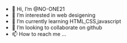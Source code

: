 - 👋 Hi, I’m @NO-ONE21
- 👀 I’m interested in web desigening
- 🌱 I’m currently learning HTML,CSS,javascript
- 💞️ I’m looking to collaborate on  github
- 📫 How to reach me ...

<!---
NO-ONE21/NO-ONE21 is a ✨ special ✨ repository because its `README.md` (this file) appears on your GitHub profile.
You can click the Preview link to take a look at your changes.
--->

